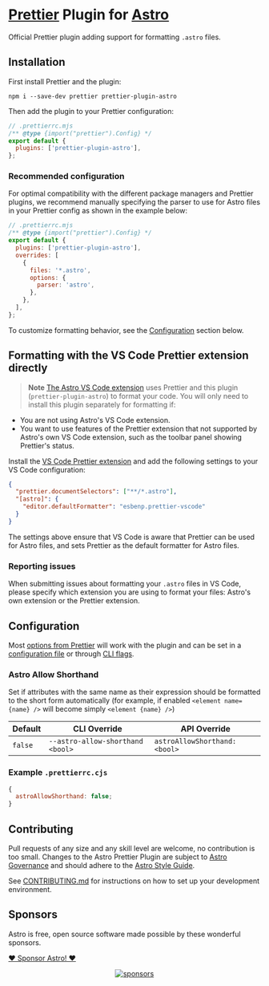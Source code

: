 # [Prettier](https://prettier.io/) Plugin for [Astro](https://astro.build/)

Official Prettier plugin adding support for formatting `.astro` files.

## Installation

First install Prettier and the plugin:

```shell
npm i --save-dev prettier prettier-plugin-astro
```

Then add the plugin to your Prettier configuration:

```js
// .prettierrc.mjs
/** @type {import("prettier").Config} */
export default {
  plugins: ['prettier-plugin-astro'],
};
```

### Recommended configuration

For optimal compatibility with the different package managers and Prettier plugins, we recommend manually specifying the parser to use for Astro files in your Prettier config as shown in the example below:

```js
// .prettierrc.mjs
/** @type {import("prettier").Config} */
export default {
  plugins: ['prettier-plugin-astro'],
  overrides: [
    {
      files: '*.astro',
      options: {
        parser: 'astro',
      },
    },
  ],
};
```

To customize formatting behavior, see the [Configuration](#configuration) section below.

## Formatting with the VS Code Prettier extension directly

> **Note**
[The Astro VS Code extension](https://marketplace.visualstudio.com/items?itemName=astro-build.astro-vscode) uses Prettier and this plugin (`prettier-plugin-astro`) to format your code. You will only need to install this plugin separately for formatting if:

- You are not using Astro's VS Code extension.
- You want to use features of the Prettier extension that not supported by Astro's own VS Code extension, such as the toolbar panel showing Prettier's status.

Install the [VS Code Prettier extension](https://marketplace.visualstudio.com/items?itemName=esbenp.prettier-vscode) and add the following settings to your VS Code configuration:

```json
{
  "prettier.documentSelectors": ["**/*.astro"],
  "[astro]": {
    "editor.defaultFormatter": "esbenp.prettier-vscode"
  }
}
```

The settings above ensure that VS Code is aware that Prettier can be used for Astro files, and sets Prettier as the default formatter for Astro files.

### Reporting issues

When submitting issues about formatting your `.astro` files in VS Code, please specify which extension you are using to format your files: Astro's own extension or the Prettier extension.

## Configuration

Most [options from Prettier](https://prettier.io/docs/en/options.html) will work with the plugin and can be set in a [configuration file](https://prettier.io/docs/en/configuration.html) or through [CLI flags](https://prettier.io/docs/en/cli.html).

### Astro Allow Shorthand

Set if attributes with the same name as their expression should be formatted to the short form automatically (for example, if enabled `<element name={name} />` will become simply `<element {name} />`)

| Default | CLI Override                     | API Override                  |
| ------- | -------------------------------- | ----------------------------- |
| `false` | `--astro-allow-shorthand <bool>` | `astroAllowShorthand: <bool>` |

### Example `.prettierrc.cjs`

```js
{
  astroAllowShorthand: false;
}
```

## Contributing

Pull requests of any size and any skill level are welcome, no contribution is too small. Changes to the Astro Prettier Plugin are subject to [Astro Governance](https://github.com/withastro/.github/blob/main/GOVERNANCE.md) and should adhere to the [Astro Style Guide](https://github.com/withastro/astro/blob/main/STYLE_GUIDE.md).

See [CONTRIBUTING.md](./CONTRIBUTING.md) for instructions on how to set up your development environment.

## Sponsors

Astro is free, open source software made possible by these wonderful sponsors.

[❤️ Sponsor Astro! ❤️](https://github.com/withastro/.github/blob/main/FUNDING.md)

<p align="center">
  <a target="_blank" href="https://github.com/sponsors/withastro">
    <img alt="sponsors" src="https://astro.build/sponsors.png">
  </a>
</p>

